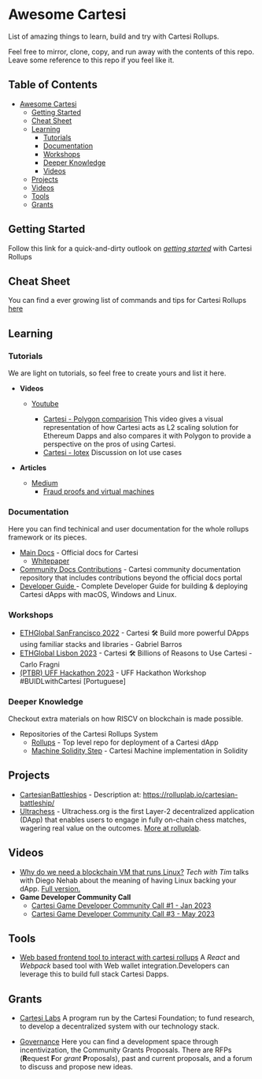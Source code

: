 # Awesome Cartesi

List of amazing things to learn, build and try with Cartesi Rollups.

Feel free to mirror, clone, copy, and run away with the contents of this repo. Leave some reference to this repo if you feel like it.

## Table of Contents

- [Awesome Cartesi](#awesome-cartesi)
  - [Getting Started](./src/getting-started.md)
  - [Cheat Sheet](./src/cheat-sheet.md)
  - [Learning](#Learning)
    - [Tutorials](#Tutorials)
    - [Documentation](#Documentation)
    - [Workshops](#Workshops)
    - [Deeper Knowledge](#Deep-Knowledge)
    - [Videos](#Videos)
  - [Projects](#Projects)
  - [Videos](#Videos)
  - [Tools](#Tools)
  - [Grants](#Grants)

## Getting Started

Follow this link for a quick-and-dirty outlook on [_getting started_](./src/getting-started.md) with Cartesi Rollups

## Cheat Sheet
You can find a ever growing list of commands and tips for Cartesi Rollups [here](./src/cheat-sheet.md)

## Learning

### Tutorials

We are light on tutorials, so feel free to create yours and list it here.

- **Videos**

  - [Youtube](https://www.youtube.com/@Cartesiproject)

    - [Cartesi - Polygon comparision](https://www.youtube.com/watch?v=--Ss3jZd1AE&ab_channel=BlockchainCrypto) This video gives a visual representation of how Cartesi acts as L2 scaling solution for Ethereum Dapps and also compares it with Polygon to provide a perspective on the pros of using Cartesi.
    - [Cartesi - Iotex](https://www.youtube.com/watch?v=B6eF6AY9inY&ab_channel=Cartesi) Discussion on Iot use cases

- **Articles**
  - [Medium](https://medium.com/cartesi)
    - [Fraud proofs and virtual machines](https://medium.com/@cpbuckland88/fraud-proofs-and-virtual-machines-2826a3412099)

### Documentation

Here you can find techinical and user documentation for the whole rollups framework or its pieces.

- [Main Docs](https://docs.cartesi.io) - Official docs for Cartesi
  - [Whitepaper](https://cartesi.io/cartesi_whitepaper.pdf)
- [Community Docs Contributions](https://github.com/nicocartesi/docs-contrib) - Cartesi community documentation repository that includes contributions beyond the official docs portal
- [Developer Guide ](https://drive.google.com/drive/folders/1uxPZTlHQTg8N_poxAjCWa9FxnUbj1trX) - Complete Developer Guide for building & deploying Cartesi dApps with macOS, Windows and Linux.

### Workshops

- [ETHGlobal SanFrancisco 2022](https://www.youtube.com/watch?v=QVYm43KnVl4) - Cartesi 🛠 Build more powerful DApps using familiar stacks and libraries - Gabriel Barros
- [ETHGlobal Lisbon 2023](https://www.youtube.com/watch?v=2WvS5So5su4) - Cartesi 🛠️ Billions of Reasons to Use Cartesi - Carlo Fragni
- [(PTBR) UFF Hackathon 2023](https://www.youtube.com/watch?v=GnbOg4q3Ivs) - UFF Hackathon Workshop #BUIDLwithCartesi [Portuguese]

### Deeper Knowledge

Checkout extra materials on how RISCV on blockchain is made possible.

- Repositories of the Cartesi Rollups System
  - [Rollups](https://github.com/cartesi/rollups) - Top level repo for deployment of a Cartesi dApp
  - [Machine Solidity Step](https://github.com/cartesi/machine-solidity-step) - Cartesi Machine implementation in Solidity

## Projects

- [CartesianBattleships](https://github.com/WeAreProductive/CartesianBattleships) - Description at: https://rolluplab.io/cartesian-battleship/
- [Ultrachess](https://github.com/Ultrachess/app) - Ultrachess.org is the first Layer-2 decentralized application (DApp) that enables users to engage in fully on-chain chess matches, wagering real value on the outcomes. [More at rolluplab](https://rolluplab.io/).

## Videos

- [Why do we need a blockchain VM that runs Linux?](https://www.youtube.com/watch?v=TnrxayQCLY4) _Tech with Tim_ talks with Diego Nehab about the meaning of having Linux backing your dApp. [Full version.](https://www.youtube.com/watch?v=V-kuMuGsgPo)
- **Game Developer Community Call**
  - [Cartesi Game Developer Community Call #1 - Jan 2023 ](https://www.youtube.com/watch?v=TVHVw18K-8U)
  - [Cartesi Game Developer Community Call #3 - May 2023](https://www.youtube.com/watch?v=q7NEYtVJwn4)

## Tools

- [Web based frontend tool to interact with cartesi rollups](https://github.com/lynoferraz/frontend-web-cartesi) A _React_ and _Webpack_ based tool with Web wallet integration.Developers can leverage this to build full stack Cartesi Dapps.

## Grants

- [Cartesi Labs](https://cartesi.io/labs/) A program run by the Cartesi Foundation; to fund research, to develop a decentralized system with our technology stack.

- [Governance](https://governance.cartesi.io/) Here you can find a development space through incentivization, the Community Grants Proposals. There are RFPs (**R**equest **F**or _grant_ **P**roposals), past and current proposals, and a forum to discuss and propose new ideas.

